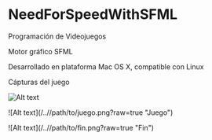 # NeedForSpeedWithSFML

Programación de Videojuegos

Motor gráfico SFML

Desarrollado en plataforma Mac OS X, compatible con Linux

Cápturas del juego

![Alt text](/../NeedForSpeedWithSFML/inicio.png?raw=true "Inicio")

![Alt text](/../<branch name>/path/to/juego.png?raw=true "Juego")

![Alt text](/../<branch name>/path/to/fin.png?raw=true "Fin")
